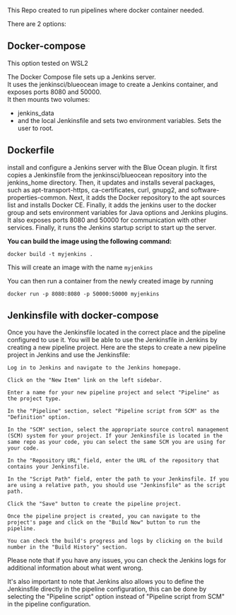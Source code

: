 This Repo created to run pipelines where docker container needed.


There are 2 options:

## Docker-compose

This option tested on WSL2<br />

The Docker Compose file sets up a Jenkins server.<br />
It uses the jenkinsci/blueocean image to create a Jenkins container, and exposes ports 8080 and 50000.<br />
It then mounts two volumes:
- jenkins_data 
- and the local Jenkinsfile 
and sets two environment variables. Sets the user to root.

## Dockerfile


install and configure a Jenkins server with the Blue Ocean plugin. It first copies a Jenkinsfile from the jenkinsci/blueocean repository into the jenkins_home directory. Then, it updates and installs several packages, such as apt-transport-https, ca-certificates, curl, gnupg2, and software-properties-common. Next, it adds the Docker repository to the apt sources list and installs Docker CE. Finally, it adds the jenkins user to the docker group and sets environment variables for Java options and Jenkins plugins. It also exposes ports 8080 and 50000 for communication with other services. Finally, it runs the Jenkins startup script to start up the server.

**You can build the image using the following command:**

```
docker build -t myjenkins .
```

This will create an image with the name `myjenkins`

You can then run a container from the newly created image by running

```
docker run -p 8080:8080 -p 50000:50000 myjenkins
```

## Jenkinsfile with docker-compose

Once you have the Jenkinsfile located in the correct place and the pipeline configured to use it. You will be able to use the Jenkinsfile in Jenkins by creating a new pipeline project. Here are the steps to create a new pipeline project in Jenkins and use the Jenkinsfile:

    Log in to Jenkins and navigate to the Jenkins homepage.

    Click on the "New Item" link on the left sidebar.

    Enter a name for your new pipeline project and select "Pipeline" as the project type.

    In the "Pipeline" section, select "Pipeline script from SCM" as the "Definition" option.

    In the "SCM" section, select the appropriate source control management (SCM) system for your project. If your Jenkinsfile is located in the same repo as your code, you can select the same SCM you are using for your code.

    In the "Repository URL" field, enter the URL of the repository that contains your Jenkinsfile.

    In the "Script Path" field, enter the path to your Jenkinsfile. If you are using a relative path, you should use "Jenkinsfile" as the script path.

    Click the "Save" button to create the pipeline project.

    Once the pipeline project is created, you can navigate to the project's page and click on the "Build Now" button to run the pipeline.

    You can check the build's progress and logs by clicking on the build number in the "Build History" section.

Please note that if you have any issues, you can check the Jenkins logs for additional information about what went wrong.

It's also important to note that Jenkins also allows you to define the Jenkinsfile directly in the pipeline configuration, this can be done by selecting the "Pipeline script" option instead of "Pipeline script from SCM" in the pipeline configuration.